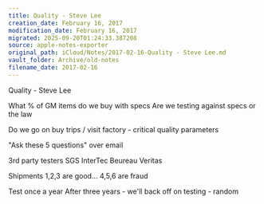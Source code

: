 ```yaml
---
title: Quality - Steve Lee
creation_date: February 16, 2017
modification_date: February 16, 2017
migrated: 2025-09-20T01:24:33.387208
source: apple-notes-exporter
original_path: iCloud/Notes/2017-02-16-Quality - Steve Lee.md
vault_folder: Archive/old-notes
filename_date: 2017-02-16
---
```



Quality - Steve Lee

What % of GM items do we buy with specs
Are we testing against specs or the law

Do we go on buy trips / visit factory - critical quality parameters 

"Ask these 5 questions" over email 

3rd party testers 
SGS 
InterTec
Beureau Veritas

Shipments 1,2,3 are good... 4,5,6 are fraud

Test once a year
After three years - we'll back off on testing - random
